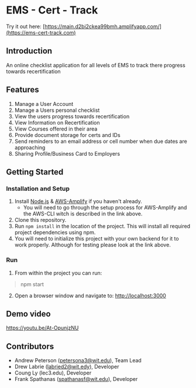 # EMS - Cert - Track

Try it out here: [https://main.d2bi2ckea99bmh.amplifyapp.com/](https://ems-cert-track.com)

## Introduction

An online checklist application for all levels of EMS to track there progress towards recertification

## Features

1. Manage a User Account
2. Manage a Users personal checklist
3. View the users progress towards recertification
4. View Information on Recertification
5. View Courses offered in their area
6. Provide document storage for certs and IDs
7. Send reminders to an email address or cell number when due dates are approaching
8. Sharing Profile/Business Card to Employers

## Getting Started

### Installation and Setup

1. Install [Node.js](https://nodejs.org/) & [AWS-Amplify](https://docs.amplify.aws/cli/start/install/) if you haven't already.
    - You will need to go through the setup process for AWS-Amplify and the AWS-CLI witch is described in the link above.
2. Clone this repository.
3. Run `npm install` in the location of the project. This will install all required project dependencies using npm.
4. You will need to initialize this project with your own backend for it to work properly. Although for testing please look at the link above.

### Run

1. From within the project you can run:

> npm start
  
2. Open a browser window and navigate to: [http://localhost:3000](http://localhost:3000)

## Demo video

<https://youtu.be/At-OpunjzNU>

## Contributors

* Andrew Peterson (petersona3@wit.edu), Team Lead
* Drew Labrie (labried2@wit.edy), Developer
* Coung Ly (lec3.edu), Developer
* Frank Spathanas (spathanasf@wit.edu), Developer
